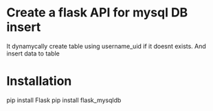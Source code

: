 # Create a flask API for mysql DB insert
 
It dynamycally create table using username_uid if it doesnt exists. And insert data to table
 
# Installation
pip install Flask
pip install flask_mysqldb

 
